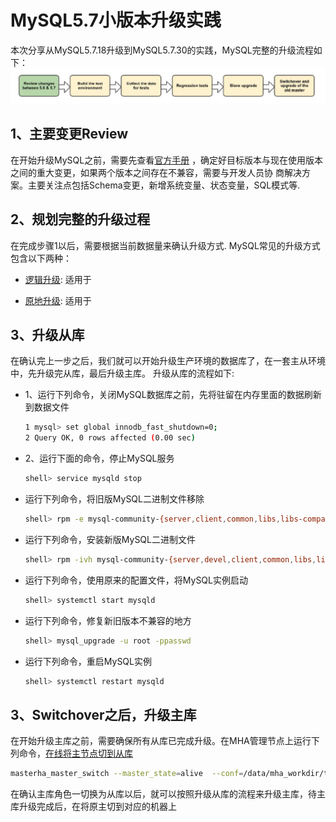 # MySQL5.7小版本升级实践 
本次分享从MySQL5.7.18升级到MySQL5.7.30的实践，MySQL完整的升级流程如下：
![mysql升级流程](../../../img/mysql_basic_upgrade.jpg)

## 1、主要变更Review
在开始升级MySQL之前，需要先查看[官方手册](https://dev.mysql.com/doc/refman/5.7/en/mysql-nutshell.html)
，确定好目标版本与现在使用版本之间的重大变更，如果两个版本之间存在不兼容，需要与开发人员协
商解决方案。主要关注点包括Schema变更，新增系统变量、状态变量，SQL模式等.
 
## 2、规划完整的升级过程
在完成步骤1以后，需要根据当前数据量来确认升级方式. MySQL常见的升级方式包含以下两种：

-  [逻辑升级](https://dev.mysql.com/doc/refman/5.7/en/upgrade-binary-package.html#upgrade-procedure-logical):
适用于

- [原地升级](https://dev.mysql.com/doc/refman/5.7/en/upgrade-binary-package.html#upgrade-procedure-inplace):
适用于
  

## 3、升级从库
在确认完上一步之后，我们就可以开始升级生产环境的数据库了，在一套主从环境中，先升级完从库，最后升级主库。
升级从库的流程如下:

- 1、运行下列命令，关闭MySQL数据库之前，先将驻留在内存里面的数据刷新到数据文件
  
  ```bash
  1 mysql> set global innodb_fast_shutdown=0;
  2 Query OK, 0 rows affected (0.00 sec)
  ```

- 2、运行下面的命令，停止MySQL服务
  
  ```bash
  shell> service mysqld stop
  ```
  
- 运行下列命令，将旧版MySQL二进制文件移除
  
  ```bash
  shell> rpm -e mysql-community-{server,client,common,libs,libs-compat}-5.7.18-1.el7.x86_64  --nodeps
  ```

- 运行下列命令，安装新版MySQL二进制文件
  
  ```bash
  shell> rpm -ivh mysql-community-{server,devel,client,common,libs,libs-compat}-5.7.30-1.el7.x86_64.rpm
  ```

- 运行下列命令，使用原来的配置文件，将MySQL实例启动
  
  ```bash
  shell> systemctl start mysqld
  ```

- 运行下列命令，修复新旧版本不兼容的地方
  
  ```bash
  shell> mysql_upgrade -u root -ppasswd
  ```

- 运行下列命令，重启MySQL实例
  
  ```bash
  shell> systemctl restart mysqld
  ```

## 3、Switchover之后，升级主库
在开始升级主库之前，需要确保所有从库已完成升级。在MHA管理节点上运行下列命令，[在线将主节点切到从库](../../ha/202201/4.MHA在线切换主节点.md)

```bash
masterha_master_switch --master_state=alive  --conf=/data/mha_workdir/testmha/testmha.cnf --new_master_host=192.168.100.48 --orig_master_is_new_slave
```

在确认主库角色一切换为从库以后，就可以按照升级从库的流程来升级主库，待主库升级完成后，在将原主切到对应的机器上

